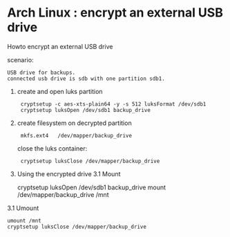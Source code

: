 # Arch Linux : encrypt an external USB drive

Howto encrypt an external USB drive

scenario:

    USB drive for backups. 
    connected usb drive is sdb with one partition sdb1.

1. create and open luks partition

        cryptsetup -c aes-xts-plain64 -y -s 512 luksFormat /dev/sdb1
        cryptsetup luksOpen /dev/sdb1 backup_drive

2. create filesystem on decrypted partition

        mkfs.ext4	/dev/mapper/backup_drive

	close the luks container:
  
    	cryptsetup luksClose /dev/mapper/backup_drive


3. Using the encrypted drive
3.1 Mount
	
	cryptsetup luksOpen /dev/sdb1 backup_drive
	mount /dev/mapper/backup_drive /mnt

3.1 Umount
	
	umount /mnt
	cryptsetup luksClose /dev/mapper/backup_drive
